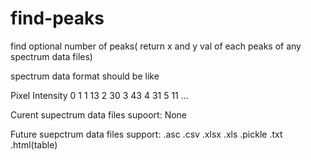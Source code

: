 # find-peaks
find optional number of peaks( return x and y val of each peaks of any spectrum data files)

spectrum data format should be like

Pixel Intensity
0 1
1 13
2 30
3 43
4 31
5 11
...

Curent supectrum data files supoort:
None

Future suepctrum data files support:
.asc .csv .xlsx .xls .pickle .txt .html(table)
